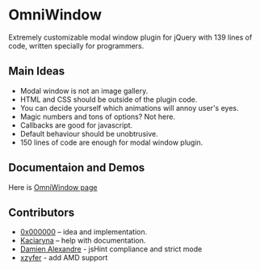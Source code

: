 OmniWindow
=============

Extremely customizable modal window plugin for jQuery with 139 lines of code, written specially for programmers.


Main Ideas
----------

* Modal window is not an image gallery.
* HTML and CSS should be outside of the plugin code.
* You can decide yourself which animations will annoy user's eyes.
* Magic numbers and tons of options? Not here.
* Callbacks are good for javascript.
* Default behaviour should be unobtrusive.
* 150 lines of code are enough for modal window plugin.


Documentaion and Demos
----------------------

Here is [OmniWindow page](http://0x000000.github.com/OmniWindow/)


Contributors
------------

* [0x000000](https://github.com/0x000000) – idea and implementation.
* [Kaciaryna](https://github.com/Kaciaryna) – help with documentation.
* [Damien Alexandre](https://github.com/damienalexandre) - jsHint compliance and strict mode
* [xzyfer](https://github.com/xzyfer) - add AMD support